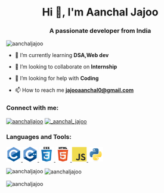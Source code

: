 <h1 align="center">Hi 👋, I'm Aanchal Jajoo</h1>
<h3 align="center">A passionate developer from India</h3>

<p align="left"> <img src="https://komarev.com/ghpvc/?username=aanchaljajoo&label=Profile%20views&color=0e75b6&style=flat" alt="aanchaljajoo" /> </p>

- 🌱 I’m currently learning **DSA,Web dev**

- 👯 I’m looking to collaborate on **Internship**

- 🤝 I’m looking for help with **Coding**

- 📫 How to reach me **jajooaanchal0@gmail.com**

<h3 align="left">Connect with me:</h3>
<p align="left">
<a href="https://linkedin.com/in/aanchaljajoo" target="blank"><img align="center" src="https://raw.githubusercontent.com/rahuldkjain/github-profile-readme-generator/master/src/images/icons/Social/linked-in-alt.svg" alt="aanchaljajoo" height="30" width="40" /></a>
<a href="https://instagram.com/_aanchal_jajoo" target="blank"><img align="center" src="https://raw.githubusercontent.com/rahuldkjain/github-profile-readme-generator/master/src/images/icons/Social/instagram.svg" alt="_aanchal_jajoo" height="30" width="40" /></a>
</p>

<h3 align="left">Languages and Tools:</h3>
<p align="left"> <a href="https://www.cprogramming.com/" target="_blank" rel="noreferrer"> <img src="https://raw.githubusercontent.com/devicons/devicon/master/icons/c/c-original.svg" alt="c" width="40" height="40"/> </a> <a href="https://www.w3schools.com/cpp/" target="_blank" rel="noreferrer"> <img src="https://raw.githubusercontent.com/devicons/devicon/master/icons/cplusplus/cplusplus-original.svg" alt="cplusplus" width="40" height="40"/> </a> <a href="https://www.w3schools.com/css/" target="_blank" rel="noreferrer"> <img src="https://raw.githubusercontent.com/devicons/devicon/master/icons/css3/css3-original-wordmark.svg" alt="css3" width="40" height="40"/> </a> <a href="https://www.w3.org/html/" target="_blank" rel="noreferrer"> <img src="https://raw.githubusercontent.com/devicons/devicon/master/icons/html5/html5-original-wordmark.svg" alt="html5" width="40" height="40"/> </a> <a href="https://developer.mozilla.org/en-US/docs/Web/JavaScript" target="_blank" rel="noreferrer"> <img src="https://raw.githubusercontent.com/devicons/devicon/master/icons/javascript/javascript-original.svg" alt="javascript" width="40" height="40"/> </a> <a href="https://www.python.org" target="_blank" rel="noreferrer"> <img src="https://raw.githubusercontent.com/devicons/devicon/master/icons/python/python-original.svg" alt="python" width="40" height="40"/> </a> </p>

<p><img align="left" src="https://github-readme-stats.vercel.app/api/top-langs?username=aanchaljajoo&show_icons=true&locale=en&layout=compact" alt="aanchaljajoo" /></p>

<p>&nbsp;<img align="center" src="https://github-readme-stats.vercel.app/api?username=aanchaljajoo&show_icons=true&locale=en" alt="aanchaljajoo" /></p>

<p><img align="center" src="https://github-readme-streak-stats.herokuapp.com/?user=aanchaljajoo&" alt="aanchaljajoo" /></p>
